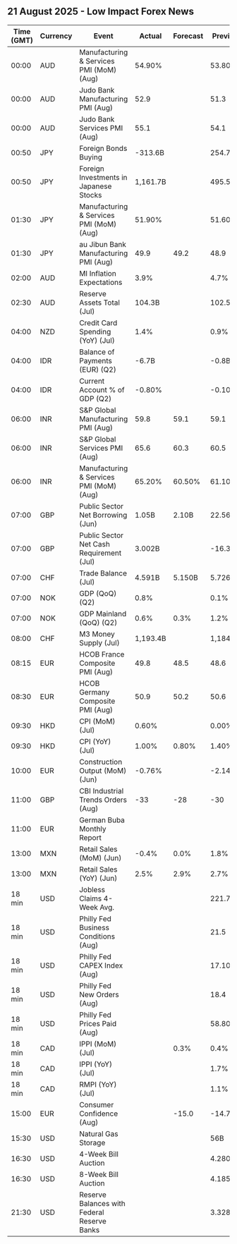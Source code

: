 ## 21 August 2025 - Low Impact Forex News

| Time (GMT) | Currency | Event | Actual | Forecast | Previous |
|------|----------|-------|--------|----------|----------|
| 00:00 | AUD | Manufacturing & Services PMI (MoM) (Aug) | 54.90% |  | 53.80% |
| 00:00 | AUD | Judo Bank Manufacturing PMI (Aug) | 52.9 |  | 51.3 |
| 00:00 | AUD | Judo Bank Services PMI (Aug) | 55.1 |  | 54.1 |
| 00:50 | JPY | Foreign Bonds Buying | -313.6B |  | 254.7B |
| 00:50 | JPY | Foreign Investments in Japanese Stocks | 1,161.7B |  | 495.5B |
| 01:30 | JPY | Manufacturing & Services PMI (MoM) (Aug) | 51.90% |  | 51.60% |
| 01:30 | JPY | au Jibun Bank Manufacturing PMI (Aug) | 49.9 | 49.2 | 48.9 |
| 02:00 | AUD | MI Inflation Expectations | 3.9% |  | 4.7% |
| 02:30 | AUD | Reserve Assets Total (Jul) | 104.3B |  | 102.5B |
| 04:00 | NZD | Credit Card Spending (YoY) (Jul) | 1.4% |  | 0.9% |
| 04:00 | IDR | Balance of Payments (EUR) (Q2) | -6.7B |  | -0.8B |
| 04:00 | IDR | Current Account % of GDP (Q2) | -0.80% |  | -0.10% |
| 06:00 | INR | S&P Global Manufacturing PMI (Aug) | 59.8 | 59.1 | 59.1 |
| 06:00 | INR | S&P Global Services PMI (Aug) | 65.6 | 60.3 | 60.5 |
| 06:00 | INR | Manufacturing & Services PMI (MoM) (Aug) | 65.20% | 60.50% | 61.10% |
| 07:00 | GBP | Public Sector Net Borrowing (Jun) | 1.05B | 2.10B | 22.56B |
| 07:00 | GBP | Public Sector Net Cash Requirement (Jul) | 3.002B |  | -16.367B |
| 07:00 | CHF | Trade Balance (Jul) | 4.591B | 5.150B | 5.726B |
| 07:00 | NOK | GDP (QoQ) (Q2) | 0.8% |  | 0.1% |
| 07:00 | NOK | GDP Mainland (QoQ) (Q2) | 0.6% | 0.3% | 1.2% |
| 08:00 | CHF | M3 Money Supply (Jul) | 1,193.4B |  | 1,184.3B |
| 08:15 | EUR | HCOB France Composite PMI (Aug) | 49.8 | 48.5 | 48.6 |
| 08:30 | EUR | HCOB Germany Composite PMI (Aug) | 50.9 | 50.2 | 50.6 |
| 09:30 | HKD | CPI (MoM) (Jul) | 0.60% |  | 0.00% |
| 09:30 | HKD | CPI (YoY) (Jul) | 1.00% | 0.80% | 1.40% |
| 10:00 | EUR | Construction Output (MoM) (Jun) | -0.76% |  | -2.14% |
| 11:00 | GBP | CBI Industrial Trends Orders (Aug) | -33 | -28 | -30 |
| 11:00 | EUR | German Buba Monthly Report |  |  |  |
| 13:00 | MXN | Retail Sales (MoM) (Jun) | -0.4% | 0.0% | 1.8% |
| 13:00 | MXN | Retail Sales (YoY) (Jun) | 2.5% | 2.9% | 2.7% |
| 18 min | USD | Jobless Claims 4-Week Avg. |  |  | 221.75K |
| 18 min | USD | Philly Fed Business Conditions (Aug) |  |  | 21.5 |
| 18 min | USD | Philly Fed CAPEX Index (Aug) |  |  | 17.10 |
| 18 min | USD | Philly Fed New Orders (Aug) |  |  | 18.4 |
| 18 min | USD | Philly Fed Prices Paid (Aug) |  |  | 58.80 |
| 18 min | CAD | IPPI (MoM) (Jul) |  | 0.3% | 0.4% |
| 18 min | CAD | IPPI (YoY) (Jul) |  |  | 1.7% |
| 18 min | CAD | RMPI (YoY) (Jul) |  |  | 1.1% |
| 15:00 | EUR | Consumer Confidence (Aug) |  | -15.0 | -14.7 |
| 15:30 | USD | Natural Gas Storage |  |  | 56B |
| 16:30 | USD | 4-Week Bill Auction |  |  | 4.280% |
| 16:30 | USD | 8-Week Bill Auction |  |  | 4.185% |
| 21:30 | USD | Reserve Balances with Federal Reserve Banks |  |  | 3.328T |
